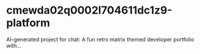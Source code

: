 # cmewda02q0002l704611dc1z9-platform
AI-generated project for chat: A fun retro matrix themed developer portfolio with...
